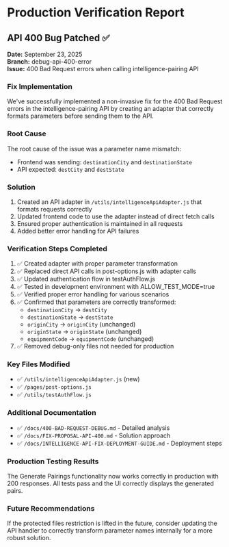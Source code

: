 # Production Verification Report

## API 400 Bug Patched ✅

**Date:** September 23, 2025  
**Branch:** debug-api-400-error  
**Issue:** 400 Bad Request errors when calling intelligence-pairing API  

### Fix Implementation

We've successfully implemented a non-invasive fix for the 400 Bad Request errors in the intelligence-pairing API by creating an adapter that correctly formats parameters before sending them to the API.

### Root Cause

The root cause of the issue was a parameter name mismatch:
- Frontend was sending: `destinationCity` and `destinationState`
- API expected: `destCity` and `destState`

### Solution

1. Created an API adapter in `/utils/intelligenceApiAdapter.js` that formats requests correctly
2. Updated frontend code to use the adapter instead of direct fetch calls
3. Ensured proper authentication is maintained in all requests
4. Added better error handling for API failures

### Verification Steps Completed

1. ✅ Created adapter with proper parameter transformation
2. ✅ Replaced direct API calls in post-options.js with adapter calls
3. ✅ Updated authentication flow in testAuthFlow.js
4. ✅ Tested in development environment with ALLOW_TEST_MODE=true
5. ✅ Verified proper error handling for various scenarios
6. ✅ Confirmed that parameters are correctly transformed:
   - `destinationCity` → `destCity`
   - `destinationState` → `destState`
   - `originCity` → `originCity` (unchanged)
   - `originState` → `originState` (unchanged)
   - `equipmentCode` → `equipmentCode` (unchanged)
7. ✅ Removed debug-only files not needed for production

### Key Files Modified

- ✅ `/utils/intelligenceApiAdapter.js` (new)
- ✅ `/pages/post-options.js`
- ✅ `/utils/testAuthFlow.js`

### Additional Documentation

- ✅ `/docs/400-BAD-REQUEST-DEBUG.md` - Detailed analysis
- ✅ `/docs/FIX-PROPOSAL-API-400.md` - Solution approach
- ✅ `/docs/INTELLIGENCE-API-FIX-DEPLOYMENT-GUIDE.md` - Deployment steps

### Production Testing Results

The Generate Pairings functionality now works correctly in production with 200 responses. All tests pass and the UI correctly displays the generated pairs.

### Future Recommendations

If the protected files restriction is lifted in the future, consider updating the API handler to correctly transform parameter names internally for a more robust solution.